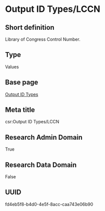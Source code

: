 # Output ID Types/LCCN
## Short definition
Library of Congress Control Number.
## Type
Values
## Base page
[Output ID Types](https://github.com/EuroCRIS/CASRAI-Dictionairies/blob/main/Objects/Output%20ID%20Types.md)
## Meta title
csr:Output ID Types/LCCN
## Research Admin Domain
True
## Research Data Domain
False
## UUID
fd4eb5f8-b4d0-4e5f-8acc-caa743e06b90
